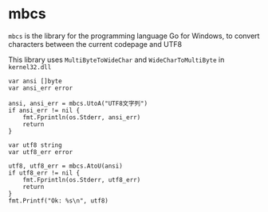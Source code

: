 mbcs
====

`mbcs` is the library for the programming language Go for Windows,
to convert characters between the current codepage and UTF8

This library uses `MultiByteToWideChar` and `WideCharToMultiByte`
in `kernel32.dll`

	var ansi []byte
	var ansi_err error

	ansi, ansi_err = mbcs.UtoA("UTF8文字列")
	if ansi_err != nil {
		fmt.Fprintln(os.Stderr, ansi_err)
		return
	}

	var utf8 string
	var utf8_err error

	utf8, utf8_err = mbcs.AtoU(ansi)
	if utf8_err != nil {
		fmt.Fprintln(os.Stderr, utf8_err)
		return
	}
	fmt.Printf("Ok: %s\n", utf8)

<!-- vim:set fenc=utf8: -->
